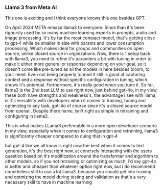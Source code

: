 ### Llama 3 from Meta AI

This one is exciting and i think everyone knows this one besides GPT.

On April 2024 META releasd llama3 to everyone. Since than it's been rigoursly used by so many machine learning experts in prompts, audio and image processing. It's by far the most compact model, that's getting close to gpt-4 while be smaller in size with params and lower consumption processing. Which makes ideal for groups and communities on open source, unlike closed source in orginizations. Now, there is 1 setup back with llama3, you need to refine it's paramters a bit with tuning in order to make it either more general or response depending on your goal, so it doesn't come like pre-tuned as all the models in here besides bloom, to your need. Even not being properly tunned it still is good at capturing context and a response without specific configuration in tuning, which shows it's potential. Furthermore, it's really good when you tune it. So far, llama3 is the 2nd best LLM to use right now, just behind gpt-4o, in my view, these both have strengths and weakness's, the advantage i see with llama, is it's versatility with developers when it comes to training, tuning and optimizing to any task, gpt-4o of course since it's a closed source model from openai.. Despite there name, isn't right as simple in retraining and configuring in llama3. 

This is what makes LLama3 prefereable in a more open developer scenario in my view, especially when it comes to configuration and retraining, llama3 is significantly cheaper compared to duing that in gpt-4

but gpt-4 like we all know is right now the best when it comes to text generation, it's the best right now, at concisely interacting with the users question based on it's modification around the transformer and algorithm to other models, so if you not retraining or optimizing as much, i'd say gpt-4o is better and cheaper than whatever option right now, but i do recommend nonetheless still to use a lot llama3, because you should get into training and optmizing the model during testing and validation as that's a very necessary skill to have in machine learning